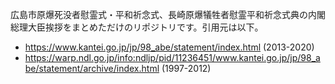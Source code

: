 広島市原爆死没者慰霊式・平和祈念式、長崎原爆犠牲者慰霊平和祈念式典の内閣総理大臣挨拶をまとめただけのリポジトリです。引用元は以下。

- https://www.kantei.go.jp/jp/98_abe/statement/index.html (2013-2020)
- https://warp.ndl.go.jp/info:ndljp/pid/11236451/www.kantei.go.jp/jp/98_abe/statement/archive/index.html (1997-2012)